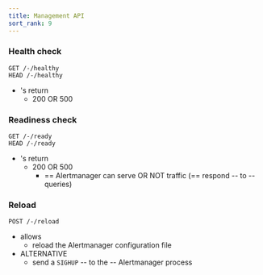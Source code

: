 ```yaml
---
title: Management API
sort_rank: 9
---
```


### Health check

```
GET /-/healthy
HEAD /-/healthy
```

* 's return
  * 200 OR 500


### Readiness check

```
GET /-/ready
HEAD /-/ready
```

* 's return
  * 200 OR 500
    * == Alertmanager can serve OR NOT traffic (== respond -- to -- queries)

### Reload

```
POST /-/reload
```

* allows
  * reload the Alertmanager configuration file
* ALTERNATIVE
  * send a `SIGHUP` -- to the -- Alertmanager process
